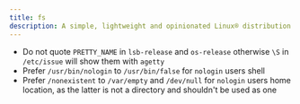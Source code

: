 ```yaml
---
title: fs
description: A simple, lightweight and opinionated Linux® distribution based on musl libc and toybox
---
```


- Do not quote `PRETTY_NAME` in `lsb-release` and `os-release` otherwise `\S` in `/etc/issue` will show them with `agetty`
- Prefer `/usr/bin/nologin` to `/usr/bin/false` for `nologin` users shell
- Prefer `/nonexistent` to `/var/empty` and `/dev/null` for `nologin` users home location, as the latter is not a directory and shouldn't be used as one
